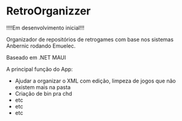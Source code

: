 # RetroOrganizzer

!!!!Em desenvolvimento inicial!!!

Organizador de repositórios de retrogames com base nos sistemas Anbernic rodando Emuelec.

Baseado em .NET MAUI 

A principal função do App:
  - Ajudar a organizar o XML com edição, limpeza de jogos que não existem mais na pasta
  - Criação de bin pra chd
  - etc
  - etc
  - etc
